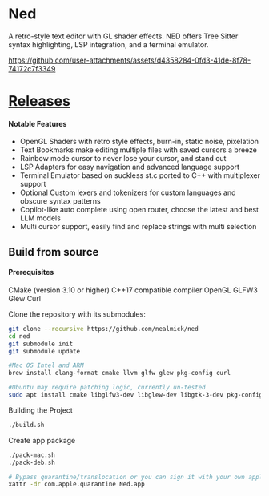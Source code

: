 # Ned

A retro-style text editor with GL shader effects. NED offers Tree Sitter syntax highlighting, LSP integration, and a terminal emulator.

https://github.com/user-attachments/assets/d4358284-0fd3-41de-8f78-74172c7f3349

# [Releases](https://github.com/nealmick/ned/releases)

#### Notable Features
- OpenGL Shaders with retro style effects, burn-in, static noise, pixelation
- Text Bookmarks make editing multiple files with saved cursors a breeze
- Rainbow mode cursor to never lose your cursor, and stand out
- LSP Adapters for easy navigation and advanced language support
- Terminal Emulator based on suckless st.c ported to C++ with multiplexer support
- Optional Custom lexers and tokenizers for custom languages and obscure syntax patterns
- Copilot-like auto complete using open router, choose the latest and best LLM models
- Multi cursor support, easily find and replace strings with multi selection


## Build from source
#### Prerequisites
CMake (version 3.10 or higher)
C++17 compatible compiler
OpenGL
GLFW3
Glew
Curl

Clone the repository with its submodules:
```sh
git clone --recursive https://github.com/nealmick/ned
cd ned
git submodule init
git submodule update

#Mac OS Intel and ARM
brew install clang-format cmake llvm glfw glew pkg-config curl

#Ubuntu may require patching logic, currently un-tested
sudo apt install cmake libglfw3-dev libglew-dev libgtk-3-dev pkg-config build-essential libcurl4-openssl-dev clang-format mesa-utils

```

Building the Project
```sh
./build.sh

```

Create app package
```sh
./pack-mac.sh
./pack-deb.sh

# Bypass quarantine/translocation or you can sign it with your own apple dev acc
xattr -dr com.apple.quarantine Ned.app

```